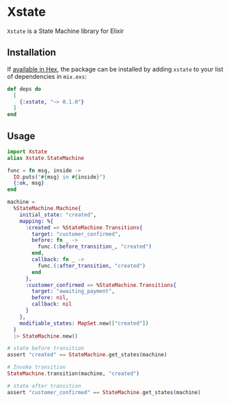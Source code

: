 # Xstate
`Xstate` is a State Machine library for Elixir

## Installation

If [available in Hex](https://hex.pm/docs/publish), the package can be installed
by adding `xstate` to your list of dependencies in `mix.exs`:

```elixir
def deps do
  [
    {:xstate, "~> 0.1.0"}
  ]
end
```

## Usage
```elixir
import Xstate
alias Xstate.StateMachine

func = fn msg, inside ->
  IO.puts("#{msg} in #{inside}")
  {:ok, msg}
end

machine =
  %StateMachine.Machine{
    initial_state: "created",
    mapping: %{
      :created => %StateMachine.Transitions{
        target: "customer_confirmed",
        before: fn _ ->
          func.(:before_transition_, "created")
        end,
        callback: fn _ ->
          func.(:after_transition, "created")
        end
      },
      :customer_confirmed => %StateMachine.Transitions{
        target: "awaiting_payment",
        before: nil,
        callback: nil
      }
    },
    modifiable_states: MapSet.new(["created"])
  }
  |> StateMachine.new()

# state before transition
assert "created" == StateMachine.get_states(machine)

# Invoke transition
StateMachine.transition(machine, "created")

# state after transition
assert "customer_confirmed" == StateMachine.get_states(machine)
```